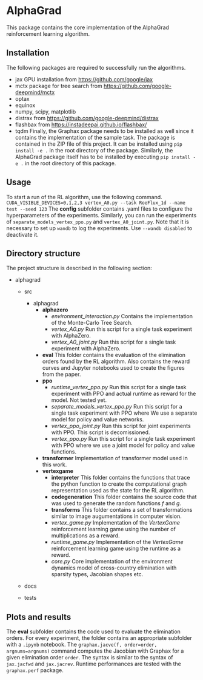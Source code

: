 # AlphaGrad

This package contains the core implementation of the AlphaGrad reinforcement 
learning algorithm.

## Installation
The following packages are required to successfully run the algorithms.
- jax GPU installation from https://github.com/google/jax
- mctx package for tree search from https://github.com/google-deepmind/mctx
- optax
- equinox
- numpy, scipy, matplotlib
- distrax from https://github.com/google-deepmind/distrax
- flashbax from https://instadeepai.github.io/flashbax/
- tqdm
Finally, the Graphax package needs to be installed as well since it contains the
implementation of the sample task. The package is contained in the ZIP file of
this project.
It can be installed using `pip install -e .` in the root directory of the package.
Similarly, the AlphaGrad package itself has to be installed by executing
`pip install -e .` in the root directory of this package.

## Usage
To start a run of the RL algorithm, use the following command.
`CUDA_VISIBLE_DEVICES=0,1,2,3 vertex_A0.py --task RoeFlux_1d --name test --seed 123`
The **config** subfolder contains .yaml files to configure the hyperparameters
of the experiments.
Similarly, you can run the experiments of `separate_models_vertex_ppo.py` and
`vertex_A0_joint.py`.
Note that it is necessary to set up `wandb` to log the experiments.
Use `--wandb disabled` to deactivate it.

## Directory structure
The project structure is described in the following section:
- alphagrad
    - src
        - alphagrad
            - **alphazero**
                - *environment_interaction.py*
                    Contains the implementation of the Monte-Carlo Tree Search.
                - *vertex_A0.py*
                    Run this script for a single task experiment with AlphaZero.
                - *vertex_A0_joint.py*
                    Run this script for a single task experiment with AlphaZero.
            - **eval**
                This folder contains the evaluation of the elimination orders
                found by the RL algorithm. Also contains the reward curves and
                Jupyter notebooks used to create the figures from the paper.
            - **ppo**
                - *runtime_vertex_ppo.py*
                    Run this script for a single task experiment with PPO and
                    actual runtime as reward for the model. Not tested yet. 
                - *separate_models_vertex_ppo.py*
                    Run this script for a single task experiment with PPO where
                    We use a separate model for policy and value networks.
                - *vertex_ppo_joint.py*
                    Run this script for joint experiments with PPO. This
                    script is decomissioned.
                - *vertex_ppo.py*
                    Run this script for a single task experiment with PPO where
                    we use a joint model for policy and value functions.
            - **transformer**
                Implementation of transformer model used in this work.
            - **vertexgame**
                - **interpreter**
                    This folder contains the functions that trace the python
                    function to create the computational graph representation
                    used as the state for the RL algorithm.
                - **codegeneration**
                    This folder contains the source code that was used to generate
                    the random functions *f* and *g*.
                - **transforms**
                    This folder contains a set of transformations similar to 
                    image augumentations in computer vision.
                - *vertex_game.py*
                    Implementation of the *VertexGame* reinforcement learning game
                    using the number of multiplications as a reward.
                - *runtime_game.py*
                    Implementation of the *VertexGame* reinforcement learning game
                    using the runtime as a reward. 
                - *core.py*
                    Core implementation of the environment dynamics model of
                    cross-country elimination with sparsity types, Jacobian shapes etc.
                
    - docs
    - tests

## Plots and results
The **eval** subfolder contains the code used to evaluate the elimination orders.
For every experiment, the folder contains an appropriate subfolder with a 
`.ipynb` notebook.
The `graphax.jacve(f, order=order, argnums=argnums)` command computes the Jacobian
with Graphax for a given elimination order `order`. The syntax is similar to 
the syntax of `jax.jacfwd` and `jax.jacrev`.
Runtime performances are tested with the `graphax.perf` package.

